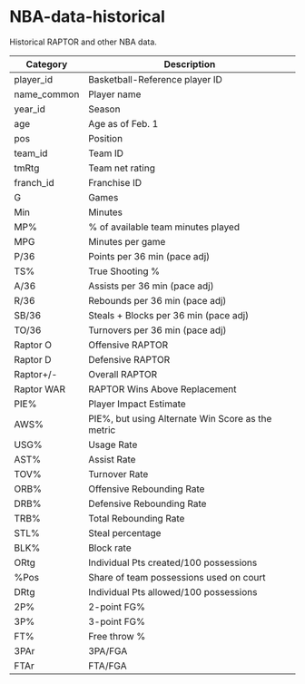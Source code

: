 # NBA-data-historical
Historical RAPTOR and other NBA data.


|  Category   |                    Description                    |
|-------------|---------------------------------------------------|
| player_id   | Basketball-Reference player ID                    |
| name_common | Player name                                       |
| year_id     | Season                                            |
| age         | Age as of Feb. 1                                  |
| pos         | Position                                          |
| team_id     | Team ID                                           |
| tmRtg       | Team net rating                                   |
| franch_id   | Franchise ID                                      |
| G           | Games                                             |
| Min         | Minutes                                           |
| MP%         | % of available team minutes played                |
| MPG         | Minutes per game                                  |
| P/36        | Points per 36 min (pace adj)                      |
| TS%         | True Shooting %                                   |
| A/36        | Assists per 36 min (pace adj)                     |
| R/36        | Rebounds per 36 min (pace adj)                    |
| SB/36       | Steals + Blocks per 36 min (pace adj)             |
| TO/36       | Turnovers per 36 min (pace adj)                   |
| Raptor O    | Offensive RAPTOR                                  |
| Raptor D    | Defensive RAPTOR                                  |
| Raptor+/-   | Overall RAPTOR                                    |
| Raptor WAR  | RAPTOR Wins Above Replacement                     |
| PIE%        | Player Impact Estimate                            |
| AWS%        | PIE%, but using Alternate Win Score as the metric |
| USG%        | Usage Rate                                        |
| AST%        | Assist Rate                                       |
| TOV%        | Turnover Rate                                     |
| ORB%        | Offensive Rebounding Rate                         |
| DRB%        | Defensive Rebounding Rate                         |
| TRB%        | Total Rebounding Rate                             |
| STL%        | Steal percentage                                  |
| BLK%        | Block rate                                        |
| ORtg        | Individual Pts created/100 possessions            |
| %Pos        | Share of team possessions used on court           |
| DRtg        | Individual Pts allowed/100 possessions            |
| 2P%         | 2-point FG%                                       |
| 3P%         | 3-point FG%                                       |
| FT%         | Free throw %                                      |
| 3PAr        | 3PA/FGA                                           |
| FTAr        | FTA/FGA                                           |

